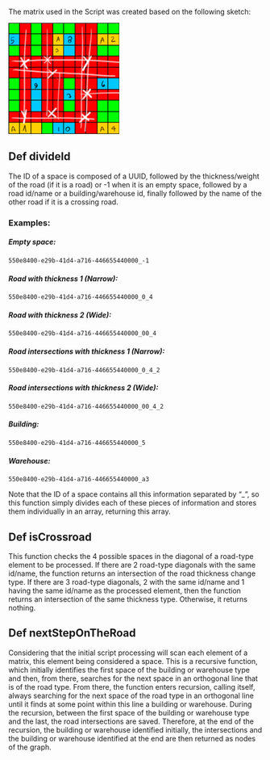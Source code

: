 The matrix used in the Script was created based on the following sketch:

<img alt="sketch.png" height="220" src="sketch.png" width="220"/>

## Def divideId
The ID of a space is composed of a UUID, followed by the thickness/weight of the road
(if it is a road) or -1 when it is an empty space, followed by a road id/name 
or a building/warehouse id, finally followed by the name of the other road if it is a
crossing road.

### Examples: 

#### _Empty space:_
`550e8400-e29b-41d4-a716-446655440000_-1`

#### _Road with thickness 1 (Narrow):_
`550e8400-e29b-41d4-a716-446655440000_0_4`

#### _Road with thickness 2 (Wide):_
`550e8400-e29b-41d4-a716-446655440000_00_4`

#### _Road intersections with thickness 1 (Narrow):_
`550e8400-e29b-41d4-a716-446655440000_0_4_2`

#### _Road intersections with thickness 2 (Wide):_
`550e8400-e29b-41d4-a716-446655440000_00_4_2`

#### _Building:_
`550e8400-e29b-41d4-a716-446655440000_5`

#### _Warehouse:_
`550e8400-e29b-41d4-a716-446655440000_a3`

Note that the ID of a space contains all this information separated by “_”, 
so this function simply divides each of these pieces of information and stores them
individually in an array, returning this array.

## Def isCrossroad
This function checks the 4 possible spaces in the diagonal of a road-type element
to be processed. If there are 2 road-type diagonals with the same id/name, 
the function returns an intersection of the road thickness change type.
If there are 3 road-type diagonals, 2 with the same id/name and 1 having the same id/name
as the processed element, then the function returns an intersection 
of the same thickness type. Otherwise, it returns nothing.

## Def nextStepOnTheRoad
Considering that the initial script processing will scan each element of a matrix, 
this element being considered a space. This is a recursive function, 
which initially identifies the first space of the building or warehouse type 
and then, from there, searches for the next space in an orthogonal line 
that is of the road type. From there, the function enters recursion, 
calling itself, always searching for the next space of the road type 
in an orthogonal line until it finds at some point within this line a building
or warehouse. During the recursion, between the first space of the building 
or warehouse type and the last, the road intersections are saved. 
Therefore, at the end of the recursion, the building or warehouse identified
initially, the intersections and the building or warehouse identified
at the end are then returned as nodes of the graph.